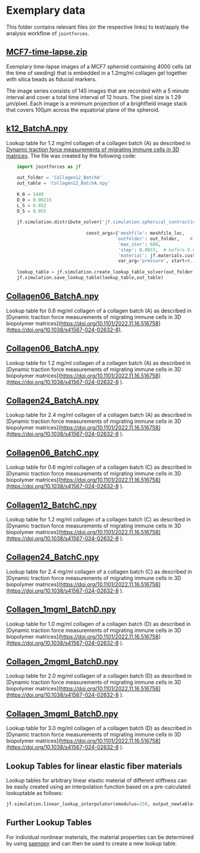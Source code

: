 # Exemplary data

This folder contains relevant files (or the respective links) to test/apply the analysis workflow of `jointforces`.

## [MCF7-time-lapse.zip](https://www.dropbox.com/s/b6uztm3tgdo491p/MCF7-time-lapse.zip?dl=1)

Exemplary time-lapse images of a MCF7 spheroid containing 4000 cells (at the time of seeding) that is embedded in a 1.2mg/ml collagen gel together with silica beads as fiducial markers.

The image series consists of 145 images that are recorded with a 5 minute interval and cover a total time interval of 12 hours. The pixel size is 1.29 µm/pixel. Each image is a minimum projection of a brightfield image stack that covers 100µm across the equatorial plane of the spheroid.




## [k12_BatchA.npy](https://github.com/christophmark/jointforces/blob/master/docs/data/k12_BatchA.npy)

Lookup table for 1.2 mg/ml collagen of a collagen batch (A) as described in [Dynamic traction force measurements of migrating immune cells in 3D matrices](https://doi.org/10.1101/2022.11.16.516758). The file was created by the following code:


```python
    import jointforces as jf
    
    out_folder = 'Collagen12_BatchA'
    out_table = 'Collagen12_BatchA.npy'
    
    K_0 = 1449  
    D_0 = 0.00215
    L_S = 0.032
    D_S = 0.055 
      
    jf.simulation.distribute_solver('jf.simulation.spherical_contraction_solver',
    
                              const_args={'meshfile': meshfile_loc,     # path to the provided or the new generated mesh
                                         'outfolder': out_folder,    # output folder to store individual simulations
                                          'max_iter': 600,
                                          'step': 0.0033,  # before 0.033
                                          'material': jf.materials.custom(K_0, D_0, L_S, D_S) },      # Enter your own material parameters here
                                          var_arg='pressure', start=0.1, end=10000, n=150, log_scaling=True, n_cores=2, get_initial=True)
      
    lookup_table = jf.simulation.create_lookup_table_solver(out_folder, x0=1, x1=50, n=100)    # output folder for combining the individual simulations
    jf.simulation.save_lookup_table(lookup_table,out_table)
```

## [Collagen06_BatchA.npy](https://github.com/christophmark/jointforces/blob/master/docs/data/Collagen06_BatchA.npy)

Lookup table for 0.6 mg/ml collagen of a collagen batch (A) as described in [Dynamic traction force measurements of migrating immune cells in 3D biopolymer matrices](https://doi.org/10.1101/2022.11.16.516758](https://doi.org/10.1038/s41567-024-02632-8). 


## [Collagen06_BatchA.npy](https://github.com/christophmark/jointforces/blob/master/docs/data/Collagen12_BatchA.npy)

Lookup table for 1.2 mg/ml collagen of a collagen batch (A) as described in [Dynamic traction force measurements of migrating immune cells in 3D biopolymer matrices](https://doi.org/10.1101/2022.11.16.516758](https://doi.org/10.1038/s41567-024-02632-8 ). 

## [Collagen24_BatchA.npy](https://github.com/christophmark/jointforces/blob/master/docs/data/Collagen24_BatchA.npy)

Lookup table for 2.4 mg/ml collagen of a collagen batch (A) as described in [Dynamic traction force measurements of migrating immune cells in 3D biopolymer matrices](https://doi.org/10.1101/2022.11.16.516758](https://doi.org/10.1038/s41567-024-02632-8 ). 



## [Collagen06_BatchC.npy](https://github.com/christophmark/jointforces/blob/master/docs/data/Collagen06_BatchC.npy)

Lookup table for 0.6 mg/ml collagen of a collagen batch (C) as described in [Dynamic traction force measurements of migrating immune cells in 3D biopolymer matrices](https://doi.org/10.1101/2022.11.16.516758](https://doi.org/10.1038/s41567-024-02632-8 ). 

## [Collagen12_BatchC.npy](https://github.com/christophmark/jointforces/blob/master/docs/data/Collagen12_BatchC.npy)

Lookup table for 1.2 mg/ml collagen of a collagen batch (C) as described in [Dynamic traction force measurements of migrating immune cells in 3D biopolymer matrices](https://doi.org/10.1101/2022.11.16.516758](https://doi.org/10.1038/s41567-024-02632-8 ). 
## [Collagen24_BatchC.npy](https://github.com/christophmark/jointforces/blob/master/docs/data/Collagen24_BatchC.npy)

Lookup table for 2.4 mg/ml collagen of a collagen batch (C) as described in [Dynamic traction force measurements of migrating immune cells in 3D biopolymer matrices](https://doi.org/10.1101/2022.11.16.516758](https://doi.org/10.1038/s41567-024-02632-8 ). 


## [Collagen_1mgml_BatchD.npy](https://github.com/christophmark/jointforces/blob/master/docs/data/Collagen_1mgml_BatchD.npy)
Lookup table for 1.0 mg/ml collagen of a collagen batch (D) as described in [Dynamic traction force measurements of migrating immune cells in 3D biopolymer matrices](https://doi.org/10.1101/2022.11.16.516758](https://doi.org/10.1038/s41567-024-02632-8 ). 

## [Collagen_2mgml_BatchD.npy](https://github.com/christophmark/jointforces/blob/master/docs/data/Collagen_2mgml_BatchD.npy)
Lookup table for 2.0 mg/ml collagen of a collagen batch (D) as described in [Dynamic traction force measurements of migrating immune cells in 3D biopolymer matrices](https://doi.org/10.1101/2022.11.16.516758](https://doi.org/10.1038/s41567-024-02632-8 ). 

## [Collagen_3mgml_BatchD.npy](https://github.com/christophmark/jointforces/blob/master/docs/data/Collagen_3mgml_BatchD.npy)
Lookup table for 3.0 mg/ml collagen of a collagen batch (D) as described in [Dynamic traction force measurements of migrating immune cells in 3D biopolymer matrices](https://doi.org/10.1101/2022.11.16.516758](https://doi.org/10.1038/s41567-024-02632-8 ). 





## Lookup Tables for linear elastic fiber materials

Lookup tables for arbitrary linear elastic material of different stiffness can be easily created using an interpolation function based on a pre-calculated lookuptable as follows:

```python
jf.simulation.linear_lookup_interpolator(emodulus=250, output_newtable="linear-lookup-emodul-250Pa.pkl", 
```


## Further Lookup Tables

For individual nonlinear materials, the material properties can be determined by using [saenopy](https://saenopy.readthedocs.io/en/latest/fit_material_parameters.html) and can then be used to create a new lookup table. 












